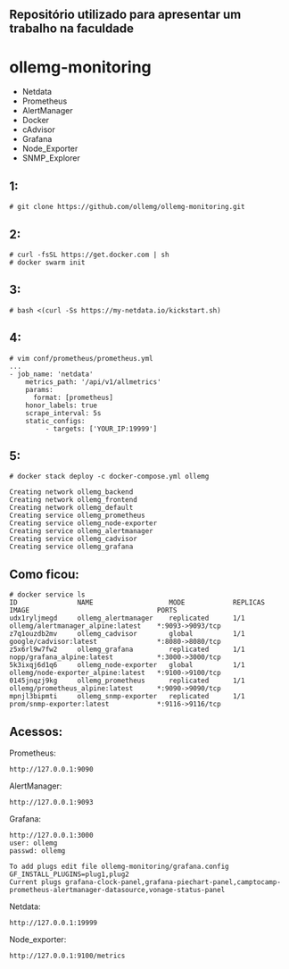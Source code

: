 ## Repositório utilizado para apresentar um trabalho na faculdade

# ollemg-monitoring
- Netdata
- Prometheus
- AlertManager
- Docker
- cAdvisor
- Grafana
- Node_Exporter
- SNMP_Explorer

## 1:
```
# git clone https://github.com/ollemg/ollemg-monitoring.git
```

## 2:
```
# curl -fsSL https://get.docker.com | sh
# docker swarm init
```

## 3:
```
# bash <(curl -Ss https://my-netdata.io/kickstart.sh)
```

## 4:
```
# vim conf/prometheus/prometheus.yml
...
- job_name: 'netdata'
    metrics_path: '/api/v1/allmetrics'
    params:
      format: [prometheus]
    honor_labels: true
    scrape_interval: 5s
    static_configs:
         - targets: ['YOUR_IP:19999']
```
## 5:
```
# docker stack deploy -c docker-compose.yml ollemg

Creating network ollemg_backend
Creating network ollemg_frontend
Creating network ollemg_default
Creating service ollemg_prometheus
Creating service ollemg_node-exporter
Creating service ollemg_alertmanager
Creating service ollemg_cadvisor
Creating service ollemg_grafana
```

## Como ficou:
```
# docker service ls
ID               NAME                   MODE            REPLICAS      IMAGE                                PORTS
udx1ryljmegd     ollemg_alertmanager    replicated      1/1           ollemg/alertmanager_alpine:latest    *:9093->9093/tcp
z7q1ouzdb2mv     ollemg_cadvisor        global          1/1           google/cadvisor:latest               *:8080->8080/tcp
z5x6rl9w7fw2     ollemg_grafana         replicated      1/1           nopp/grafana_alpine:latest           *:3000->3000/tcp
5k3ixqj6d1q6     ollemg_node-exporter   global          1/1           ollemg/node-exporter_alpine:latest   *:9100->9100/tcp
0145jnqzj9kg     ollemg_prometheus      replicated      1/1           ollemg/prometheus_alpine:latest      *:9090->9090/tcp
mpnjl3bipmti     ollemg_snmp-exporter   replicated      1/1           prom/snmp-exporter:latest            *:9116->9116/tcp

```
## Acessos:

Prometheus:
```
http://127.0.0.1:9090
```

AlertManager:
```
http://127.0.0.1:9093
```

Grafana:
```
http://127.0.0.1:3000
user: ollemg
passwd: ollemg

To add plugs edit file ollemg-monitoring/grafana.config
GF_INSTALL_PLUGINS=plug1,plug2
Current plugs grafana-clock-panel,grafana-piechart-panel,camptocamp-prometheus-alertmanager-datasource,vonage-status-panel
```
Netdata:
```
http://127.0.0.1:19999
```

Node_exporter:
```
http://127.0.0.1:9100/metrics
```
